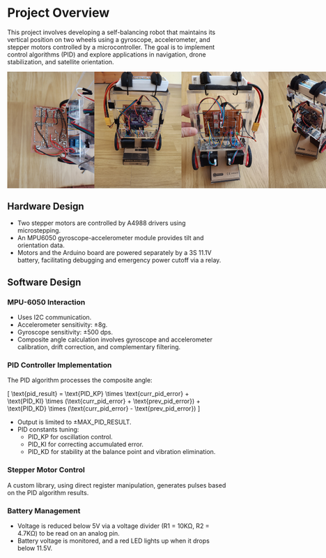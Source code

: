 # Project Overview

This project involves developing a self-balancing robot that maintains its vertical position on two wheels using a gyroscope, accelerometer, and stepper motors controlled by a microcontroller. The goal is to implement control algorithms (PID) and explore applications in navigation, drone stabilization, and satellite orientation.

<div style="display: flex; justify-content: space-between;">
  <img src="https://github.com/OctavianMihaila/Self-balancing-robot/blob/master/p1_sbr.jpeg?raw=true" alt="Photo 1" width="200"/>
  <img src="https://github.com/OctavianMihaila/Self-balancing-robot/blob/master/p2_sbr.jpeg?raw=true" alt="Photo 2" width="200"/>
  <img src="https://github.com/OctavianMihaila/Self-balancing-robot/blob/master/p3_sbr.jpeg?raw=true" alt="Photo 3" width="200"/>
  <img src="https://github.com/OctavianMihaila/Self-balancing-robot/blob/master/p4_sbr.jpeg?raw=true" alt="Photo 3" width="200"/>
  
</div>

## Hardware Design

- Two stepper motors are controlled by A4988 drivers using microstepping.
- An MPU6050 gyroscope-accelerometer module provides tilt and orientation data.
- Motors and the Arduino board are powered separately by a 3S 11.1V battery, facilitating debugging and emergency power cutoff via a relay.

## Software Design

### MPU-6050 Interaction

- Uses I2C communication.
- Accelerometer sensitivity: ±8g.
- Gyroscope sensitivity: ±500 dps.
- Composite angle calculation involves gyroscope and accelerometer calibration, drift correction, and complementary filtering.

### PID Controller Implementation

The PID algorithm processes the composite angle:

\[ \text{pid\_result} = \text{PID\_KP} \times \text{curr\_pid\_error} + \text{PID\_KI} \times (\text{curr\_pid\_error} + \text{prev\_pid\_error}) + \text{PID\_KD} \times (\text{curr\_pid\_error} - \text{prev\_pid\_error}) \]

- Output is limited to ±MAX_PID_RESULT.
- PID constants tuning:
  - PID_KP for oscillation control.
  - PID_KI for correcting accumulated error.
  - PID_KD for stability at the balance point and vibration elimination.

### Stepper Motor Control

A custom library, using direct register manipulation, generates pulses based on the PID algorithm results.

### Battery Management

- Voltage is reduced below 5V via a voltage divider (R1 = 10KΩ, R2 = 4.7KΩ) to be read on an analog pin.
- Battery voltage is monitored, and a red LED lights up when it drops below 11.5V.
